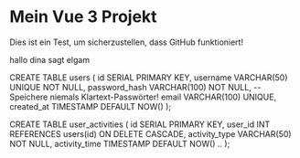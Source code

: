 # Mein Vue 3 Projekt

Dies ist ein Test, um sicherzustellen, dass GitHub funktioniert!

hallo dina sagt elgam


CREATE TABLE users (
    id SERIAL PRIMARY KEY,
    username VARCHAR(50) UNIQUE NOT NULL,
    password_hash VARCHAR(100) NOT NULL,  -- Speichere niemals Klartext-Passwörter!
    email VARCHAR(100) UNIQUE,
    created_at TIMESTAMP DEFAULT NOW()
);

CREATE TABLE user_activities (
    id SERIAL PRIMARY KEY,
    user_id INT REFERENCES users(id) ON DELETE CASCADE,
    activity_type VARCHAR(50) NOT NULL,
    activity_time TIMESTAMP DEFAULT NOW() ..
);